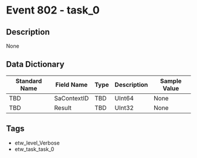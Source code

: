 # Event 802 - task_0

## Description
None

## Data Dictionary
|Standard Name|Field Name|Type|Description|Sample Value|
|---|---|---|---|---|
|TBD|SaContextID|TBD|UInt64|None|None|
|TBD|Result|TBD|UInt32|None|None|

## Tags
* etw_level_Verbose
* etw_task_task_0